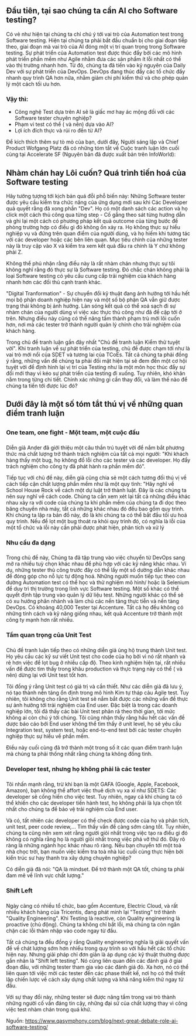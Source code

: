 ## Đầu tiên, tại sao chúng ta cần AI cho Software testing?
Có vẻ như hiện tại chúng ta chỉ chú ý tới vai trò của Automation test trong Software testing. Hiện tại chúng ta phải bắt đầu chuẩn bị cho giai đoạn tiếp theo, giai đoạn mà vai trò của AI đóng một vị trí quan trọng trong Software testing. Sự phát triển của Automation test được thúc đẩy bởi các mô hình phát triền phần mềm như Agile nhằm đưa các sản phẩm ít lỗi nhất có thể vào thị trường nhanh hơn. Từ đó, chúng ta đã tiến vào kỷ nguyên của Daily Dev với sự phát triển của DevOps. DevOps đang thúc đẩy các tổ chức đẩy nhanh quy trình QA hơn nữa, nhằm giảm chi phí kiểm thử và cho phép quản lý một cách tối ưu hơn. 

### Vậy thì:
- Công nghệ Test dựa trên AI sẽ là giấc mơ hay ác mộng đối với các Software tester chuyên nghiệp?
- Phạm vi test có thể ( và nên) dựa vào AI?
- Lợi ích đích thực và rủi ro đến từ AI?

Để kích thích thêm sự tò mò của bạn, dưới đây, Người sáng lập và Chief Product Wofgang Platz đã có những tóm tắt về Cuộc tranh luận lớn cuối cùng tại Accelerate SF (Nguyên bản đã được xuất bản trên InfoWorld):

## Nhàm chán hay Lôi cuốn? Quá trình tiến hoá của Software testing
Hãy tưởng tượng tới kịch bản quá đỗi phỗ biến này: Những Software tester  được yêu cầu kiểm tra chức năng của ứng dụng mới sau khi Các Developer quả quyết rằng đã xong phần "Dev". Họ có một danh sách các action và họ click một cách thủ công qua từng step - Cố gắng theo sát từng hướng dẫn và ghi lại một cách có phương pháp kết quả outcome của từng bước đề phòng trường hợp có điều gì đó không ổn xảy ra. Họ không thực sự hiểu nghiệp vụ và đứng trên quan điểm của người dùng, và họ hiếm khi tương tác với các developer hoặc các bên liên quan. Mục tiêu chính của những tester này là truy cập vào X và kiểm tra xem kết quả đầu ra chính là Y chứ không phải Z.

Không thể phủ nhận rằng điều này là rất nhàm chán nhưng thực sự tôi không nghĩ rằng đó thực sự là Software testing. Đó chắc chán không phải là loại Software testing có yêu cầu cung cấp trải nghiệm của khách hàng nhanh hơn các đối thủ cạnh tranh khác. 

"Digital Tranformation" - Sự chuyển đổi kỹ thuật đang ảnh hưởng tới hầu hết mọi bộ phận doanh nghiệp hiện nay và một số bộ phận QA vẫn giữ được trạng thái không bị ảnh hưởng. Làn sóng kết quả có thể xoá sạch đi sự nhàm chán của người dùng vì việc xác thực thủ công như đã đề cập tới ở trên. Nhưng điều này cũng có thể nâng tầm thành phạm trù mới lôi cuốn hơn, nơi mà các tester  trở thành người quản lý chính cho trải nghiệm của khách hàng.

Trong chủ đề tranh luận gần đây nhất "Chủ đề tranh luận Kiểm thử tuyệt vời". Khi tranh luận về sự phát triển của testing, chủ đề được chạm tới như là vai trò mới nổi của SDET và tương lai của TCoEs. Tất cả chúng ta phải đồng ý rằng, những vấn đề chúng ta phải đối mặt hiện tại sẽ đem đến một cơ hội tuyệt vời để định hình lại vị trí của Testing như là một môn học thúc đẩy sự đổi mới thay vì kéo sự phát triển của testing đi xuống. Tuy nhiên, khó khăn nằm trong từng chi tiết. Chính xác những gì cần thay đổi, và làm thế nào để chúng ta tiến tới được lúc đó?

## Dưới đây là một số tóm tắt thú vị về những quan điểm tranh luận
## 
### One team, one fight - Một team, một cuộc đấu
### 
Diễn giả Ander đã giới thiệu một câu thần trú tuyệt vời để nắm bắt phương thức mà chất lượng trở thành trách nghiệm của tất cả mọi người: "Khi khách hàng thấy một bug, họ không đổ lỗi cho các tester và các developer. Họ đẩy trách nghiệm cho công ty đã phát hành ra phần mềm đó".

Tiếp tục với chủ đề này, diễn giả cũng chia sẻ một cách tương đối thú vị về cách tiếp cận chất lượng phần mềm như là một quy tình: "Hãy nghĩ về School House Rock về cách một dự luật trở thành luật. Đây là các chúng ta nên suy nghĩ về cách code. Chúng ta cần xem xét lại tất cả những điều khác nhau xảy ra với code của chúng ta khi phần mềm của chúng ta đi dọc theo băng chuyền nhà máy,  tất cả những khác nhau đó đều bao gồm quy trình. Khi chúng ta lập ra bản đồ này, đó là khi chúng ta có thể bắt đầu tối ưu hoá quy trình. Nếu để lọt một bug thoát ra khỏi quy trình đó, có nghĩa là lỗi của một tổ chức và lỗi này cần phải được phát hiện, phân tích và xử lý

### Nhu cầu đa dạng
### 
Trong chủ đề này, Chúng ta đã tập trung vào việc chuyển từ DevOps sang mở ra nhiều tuỳ chọn khác nhau để phù hợp với các kỹ năng khác nhau. Ví dụ, những tester thủ công trước đây có thể lấy một số dường dẫn khác nhau để đóng góp cho nỗ lực tự động hoá. Những người muốn tiếp tục theo con đường Automation test có thể học và thử nghiệm mô hình/ hoặc là Selenium để duy trì thị trường trong lĩnh vực Software testing. Một số khác có thể quyết định tập trung vào quản lý dữ liệu test. Những người khác có thể sẽ có xu hướng phân nhánh và làm chủ các nền tảng thực tiễn và nền tàng DevOps. Có khoảng 40,000 Tester tại Accenture. Tất cả họ đều không có những tính cách và kỹ năng giống nhau, kết quả Accenture trở thành một công ty mạnh hơn rất nhiều. 

### Tầm quan trọng của Unit Test
### 
Chủ đề tranh luận tiếp theo có những diễn giả ủng hộ trung thành Unit test. Họ yêu cầu các kỹ sư viết Unit test cho code của họ bởi vì nó rất nhanh và rẻ hơn việc để lọt bug ở nhiều cấp độ. Theo kinh nghiệm hiện tại, rất nhiều vấn đề được tìm thấy trong khâu production và thực trạng này có thể ( và nên) dừng lại với Unit test tốt hơn.

Tôi đồng ý rằng Unit test có giá trị và cần thiết. Như các diễn giả đã lưu ý, nó tạo thành nền tảng ổn định trong mô hình Kim tự tháp cảu Agile test. Tuy nhiên, tôi không cho rằng Unit test sẽ nắm bắt được các những vấn đề thực sự ảnh hưởng tới trải nghiệm của End user. Đặc biệt là trong các doanh nghiệp lớn, tôi đã thấy các bài Unit test phân rã theo thời gian, tới mức không ai còn chú ý tới chúng. Tôi cũng nhận thấy rằng hầu hết các vấn đề dược báo cáo bới End user không thể tìm thấy ở unit level, họ sẽ yêu cầu Integration test, system test, hoặc end-to-end test bởi các tester chuyên nghiệp thực sự hiểu về phần mềm. 

Điều này cuối cùng đã trở thành một trong số ít các quan điểm tranh luận mà chúng ta phải thống nhất rằng chúng ta không đồng tình.

### Developer test, nhưng họ không phải là các tester
### 
Tôi nhấn mạnh rằng, trừ khi bạn là một GAFA (Google, Apple, Facebook, Amazon), bạn không thể affort việc thuê dịch vụ xa xỉ như SDETS: Các developer sẽ cống hiến cho việc test. Tuy nhiên, ngay cả khi chúng ta có thể khiến cho các developer tiến hành test, họ không phải là lựa chọn tốt nhất cho chúng ta để bảo vệ trải nghiệm của End user.

Và có, tất nhiên các developer có thể check được code của họ và phân tích, unit test, peer code review,... Tìm thấy vấn đề càng sớm càng tốt. Tuy nhiên, chúng ta cũng nên xem xét rằng người giỏi nhất trong việc tạo ra điều gì đó không có nghĩa rằng họ là người giỏi nhất trong việc phá vỡ thứ đó. Đây rõ ràng là những ngành học khác nhau rõ ràng. Nếu bạn chuyển tới một toà nhà chọc trời, bạn muốn việc kiểm tra toà nhà lúc cuối cùng thực hiện bởi kiển trúc sư hay thanh tra xây dựng chuyên nghiệp?

Có diễn giả đã nói: "QA là mindset. Để trở thành một QA tốt, chúng ta phải đam mê về lĩnh vực chất lượng."

### Shift Left
### 
Ngày càng có nhiều tổ chức, bao gồm Accenture, Electric Cloud, và rất nhiều khách hàng của Tricentis, đang phát minh lại "Testing" trở thành "Quality Engineering". Khi Testing là reactive, còn Quality engineering là proactive (chủ động). Chúng ta không chỉ bắt lỗi, mà chúng ta còn ngăn chặn các lỗi thâm nhập vào code ngay từ đầu.

Tất cả chúng ta đều đồng ý rắng Quality engineering nghĩa là giải quyết vấn đề về chát lượng sớm hơn nhiều trong quy trình so với hầu hết các tổ chức hiện nay. Nhưng giải pháp chỉ đơn giản là áp dụng các kỹ thuật thường được gắn nhãn là "Shift left testing". Nó cũng liên quan đến các đánh giá ở giai đoạn đầu, với những tester tham gia vào các đánh giá đó. Xa hơn, nó có thể liên quan tới việc mời các tester đến các phase thiết kế, nơi họ có thể thiết lập chiến lược về cách xây dựng chất lượng và khă năng kiểm thử ngay từ đầu.

Với sự thay đổi này, những tester sẽ được nâng tầm trong vai trò thành những người cố vấn đáng tin cậy, những đại sứ của chất lượng thay vì công việc test nhàm chán trong quá khứ. 


Nguồn: https://www.qasymphony.com/blog/next-great-debate-role-ai-software-testing/